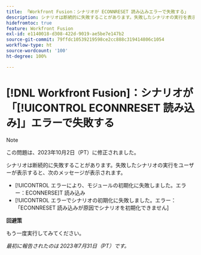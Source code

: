 ```yaml
---
title: 「Workfront Fusion：シナリオが ECONNRESET 読み込みエラーで失敗する」
description: シナリオは断続的に失敗することがあります。失敗したシナリオの実行を表示すると、ECONNRESET 読み込みというエラーメッセージが表示されます。
hidefromtoc: true
feature: Workfront Fusion
exl-id: e1140018-d308-422d-9019-ae5be7e147b2
source-git-commit: 79ffdc10539219598ce2cc888c319414806c1054
workflow-type: ht
source-wordcount: '100'
ht-degree: 100%

---
```


# [!DNL Workfront Fusion]：シナリオが「[!UICONTROL ECONNRESET 読み込み]」エラーで失敗する

>[!NOTE]
>
>この問題は、2023年10月2日（PT）に修正されました。

シナリオは断続的に失敗することがあります。失敗したシナリオの実行をユーザーが表示すると、次のメッセージが表示されます。

* [!UICONTROL エラーにより、モジュールの初期化に失敗しました。エラー：ECONNERSE]T 読み込み
* [!UICONTROL エラーでシナリオの初期化に失敗しました。エラー：「ECONNRESET 読み込みが原因でシナリオを初期化できません]

**回避策**

もう一度実行してみてください。

_最初に報告されたのは 2023年7月31日（PT）です。_
